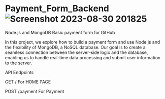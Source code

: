 # Payment_Form_Backend![Screenshot 2023-08-30 201825](https://github.com/abhradippaul/Payment_Form_Backend/assets/111123303/80e4b9d7-452f-4f13-88bc-fb770f59c986)


Node.js and MongoDB Basic payment form for GitHub

In this project, we explore how to build a payment form and use Node.js and the flexibility of MongoDB, a NoSQL database. Our goal is to create a seamless connection between the server-side logic and the database, enabling us to handle real-time data processing and submit user information to the server.

API Endpoints

GET / For HOME PAGE

POST /payment For Payment 
